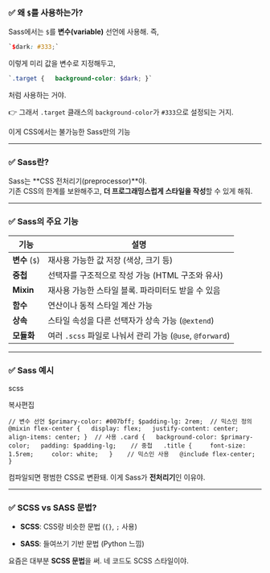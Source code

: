 ### ✅ 왜 `$`를 사용하는가?

Sass에서는 `$`를 **변수(variable)** 선언에 사용해. 즉,

``` scss
`$dark: #333;`
```

이렇게 미리 값을 변수로 지정해두고,

```scss
`.target {   background-color: $dark; }`
```

처럼 사용하는 거야.

👉 그래서 `.target` 클래스의 `background-color`가 `#333`으로 설정되는 거지.

이게 CSS에서는 불가능한 Sass만의 기능

---

### ✅ Sass란?

Sass는 **CSS 전처리기(preprocessor)**야.  
기존 CSS의 한계를 보완해주고, **더 프로그래밍스럽게 스타일을 작성**할 수 있게 해줘.

---

### ✅ Sass의 주요 기능

|기능|설명|
|---|---|
|**변수** (`$`)|재사용 가능한 값 저장 (색상, 크기 등)|
|**중첩**|선택자를 구조적으로 작성 가능 (HTML 구조와 유사)|
|**Mixin**|재사용 가능한 스타일 블록. 파라미터도 받을 수 있음|
|**함수**|연산이나 동적 스타일 계산 가능|
|**상속**|스타일 속성을 다른 선택자가 상속 가능 (`@extend`)|
|**모듈화**|여러 `.scss` 파일로 나눠서 관리 가능 (`@use`, `@forward`)|

---

### ✅ Sass 예시

scss

복사편집

`// 변수 선언 $primary-color: #007bff; $padding-lg: 2rem;  // 믹스인 정의 @mixin flex-center {   display: flex;   justify-content: center;   align-items: center; }  // 사용 .card {   background-color: $primary-color;   padding: $padding-lg;    // 중첩   .title {     font-size: 1.5rem;     color: white;   }    // 믹스인 사용   @include flex-center; }`

컴파일되면 평범한 CSS로 변환돼. 이게 Sass가 **전처리기**인 이유야.

---

### ✅ SCSS vs SASS 문법?

- **SCSS**: CSS랑 비슷한 문법 (`{}`, `;` 사용)
    
- **SASS**: 들여쓰기 기반 문법 (Python 느낌)
    

요즘은 대부분 **SCSS 문법**을 써. 네 코드도 SCSS 스타일이야.
